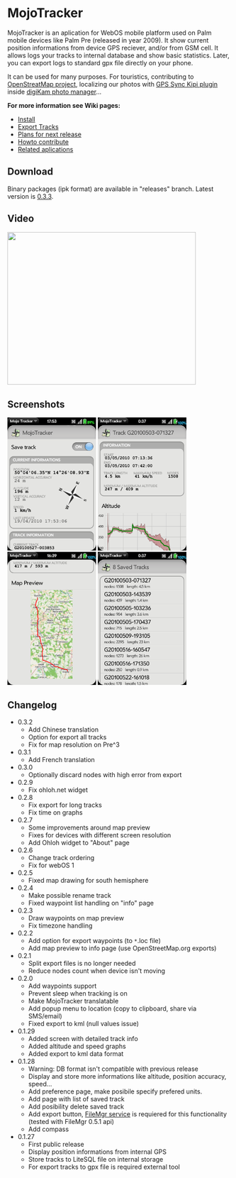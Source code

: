 # MojoTracker

MojoTracker is an aplication for WebOS mobile platform used on Palm mobile devices like Palm Pre (released in year 2009). It show current position informations from device GPS reciever, and/or from GSM cell. It allows logs your tracks to internal database and show basic statistics. Later, you can export logs to standard gpx file directly on your phone.

It can be used for many purposes. For touristics, contributing to [OpenStreatMap project](http://www.openstreetmap.org/), localizing our photos with [GPS Sync Kipi plugin](http://www.kipi-plugins.org/drupal/node/16') inside [digiKam photo manager](http://www.digikam.org/drupal/node/349')...

**For more information see Wiki pages:**

  * [Install](https://github.com/Karry/MojoTracker/blob/wiki/Install.md)
  * [Export Tracks](https://github.com/Karry/MojoTracker/blob/wiki/ExportTracks.md)
  * [Plans for next release](https://github.com/Karry/MojoTracker/blob/wiki/PlansForNextRelease.md)
  * [Howto contribute](https://github.com/Karry/MojoTracker/blob/wiki/HowtoContribute.md)
  * [Related aplications](https://github.com/Karry/MojoTracker/blob/wiki/RelatedApps.md)

## Download

Binary packages (ipk format) are available in "releases" branch. Latest version is [0.3.3](https://github.com/Karry/MojoTracker/blob/releases/com.osm.mojotracker_0.3.3_all.ipk?raw=true).

## Video

<a href='http://www.youtube.com/watch?feature=player_embedded&v=RuE90URHX84' target='_blank'><img src='http://img.youtube.com/vi/RuE90URHX84/0.jpg' width='425' height=344 /></a>

## Screenshots

<a href='https://raw.githubusercontent.com/Karry/MojoTracker/wiki/images/screenshots/0.1.29/mainscreen.png'><img src='https://raw.githubusercontent.com/Karry/MojoTracker/wiki/images/screenshots/0.1.29/mainscreen.png'  width='200' /></a>
<a href='https://raw.githubusercontent.com/Karry/MojoTracker/wiki/images/screenshots/0.1.29/trackinfo.png'><img src='https://raw.githubusercontent.com/Karry/MojoTracker/wiki/images/screenshots/0.1.29/trackinfo.png'  width='200' /></a>
<a href='https://raw.githubusercontent.com/Karry/MojoTracker/wiki/images/screenshots/0.2.3/map_preview.png'><img src='https://raw.githubusercontent.com/Karry/MojoTracker/wiki/images/screenshots/0.2.3/map_preview.png' width='200' /></a>
<a href='https://raw.githubusercontent.com/Karry/MojoTracker/wiki/images/screenshots/0.1.29/tracklist.png'><img src='https://raw.githubusercontent.com/Karry/MojoTracker/wiki/images/screenshots/0.1.29/tracklist.png'  width='200' /></a>



## Changelog

 * 0.3.2
   * Add Chinese translation
   * Option for export all tracks
   * Fix for map resolution on Pre^3
 * 0.3.1
   * Add French translation
 * 0.3.0
   * Optionally discard nodes with high error from export
 * 0.2.9
   * Fix ohloh.net widget
 * 0.2.8
   * Fix export for long tracks
   * Fix time on graphs
 * 0.2.7
   * Some improvements around map preview
   * Fixes for devices with different screen resolution
   * Add Ohloh widget to "About" page
 * 0.2.6
   * Change track ordering
   * Fix for webOS 1
 * 0.2.5
   * Fixed map drawing for south hemisphere
 * 0.2.4
   * Make possible rename track
   * Fixed waypoint list handling on "info" page
 * 0.2.3
   * Draw waypoints on map preview
   * Fix timezone handling
 * 0.2.2
   * Add option for export waypoints (to <code>*</code>.loc file)
   * Add map preview to info page (use OpenStreetMap.org exports)
 * 0.2.1
   * Split export files is no longer needed
   * Reduce nodes count when device isn't moving
 * 0.2.0
   * Add waypoints support
   * Prevent sleep when tracking is on
   * Make MojoTracker translatable
   * Add popup menu to location (copy to clipboard, share via SMS/email)
   * Fixed export to kml (null values issue)
 * 0.1.29
   * Added screen with detailed track info
   * Added altitude and speed graphs
   * Added export to kml data format
 * 0.1.28
   * Warning: DB format isn't compatible with previous release
   * Display and store more informations like altitude, position accuracy, speed...
   * Add preference page, make posibile specify prefered units.
   * Add page with list of saved track
   * Add posibility delete saved track
   * Add export button, <a href='http://www.precentral.net/homebrew-apps/filemgr-service'>FileMgr service</a> is requiered for this functionality (tested with FileMgr 0.5.1 api)
   * Add compass
 * 0.1.27
   * First public release
   * Display position informations from internal GPS
   * Store tracks to LiteSQL file on internal storage
   * For export tracks to gpx file is required external tool
